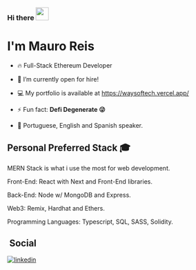 ### Hi there <img src="https://raw.githubusercontent.com/kaueMarques/kaueMarques/master/hi.gif" width="30px" height="30px">
<h1 align="left">I'm Mauro Reis</h1>

- 🔥 Full-Stack Ethereum Developer

- 🔭 I’m currently open for hire!

- 💻 My portfolio is available at https://waysoftech.vercel.app/

- ⚡ Fun fact: **Defi Degenerate 😜**

- 📜 Portuguese, English and Spanish speaker.

## Personal Preferred Stack 🎓

MERN Stack is what i use the most for web development.

Front-End: React with Next and Front-End libraries.

Back-End: Node w/ MongoDB and Express.

Web3: Remix, Hardhat and Ethers.

Programming Languages: Typescript, SQL, SASS, Solidity.

## &nbsp;Social

<a href="https://www.linkedin.com/in/mauro-reis-6b15b5237/" target="_blank">
  <img align="center" src="https://img.shields.io/badge/-mauroreis-05122A?style=flat&logo=linkedin" alt="linkedin"/>
</a>

